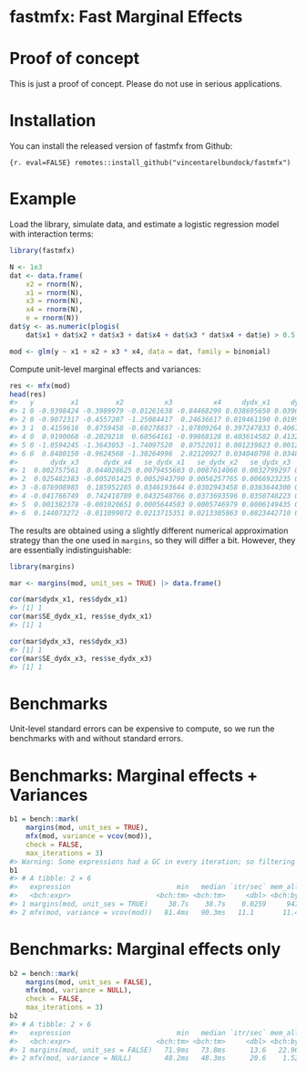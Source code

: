 fastmfx: Fast Marginal Effects
================

<!-- README.md is generated from README.Rmd. Please edit that file -->

# Proof of concept

This is just a proof of concept. Please do not use in serious
applications.

# Installation

You can install the released version of fastmfx from Github:

`{r. eval=FALSE} remotes::install_github("vincentarelbundock/fastmfx")`

# Example

Load the library, simulate data, and estimate a logistic regression
model with interaction terms:

``` r
library(fastmfx)

N <- 1e3
dat <- data.frame(
    x2 = rnorm(N),
    x1 = rnorm(N),
    x3 = rnorm(N),
    x4 = rnorm(N),
    e = rnorm(N))
dat$y <- as.numeric(plogis(
    dat$x1 + dat$x2 + dat$x3 + dat$x4 + dat$x3 * dat$x4 + dat$e) > 0.5)

mod <- glm(y ~ x1 + x2 + x3 * x4, data = dat, family = binomial)
```

Compute unit-level marginal effects and variances:

``` r
res <- mfx(mod)
head(res)
#>   y         x1         x2          x3          x4     dydx_x1     dydx_x2
#> 1 0 -0.9398424 -0.3989979 -0.01261638 -0.84468299 0.038695650 0.039617224
#> 2 0 -0.9072317 -0.4557207 -1.25084417  0.24636617 0.019461190 0.019924677
#> 3 1  0.4159616  0.8759458 -0.60278837 -1.07809264 0.397247833 0.406707602
#> 4 0  0.9190068 -0.2029218  0.60564161 -0.99868128 0.403614582 0.413226469
#> 5 0 -1.0594245 -1.3643053 -1.74097520  0.07522011 0.001239623 0.001269146
#> 6 0  0.8480150 -0.9624568 -1.30264996  2.82120927 0.034040798 0.034851513
#>        dydx_x3      dydx_x4   se_dydx_x1   se_dydx_x2   se_dydx_x3   se_dydx_x4
#> 1  0.002757561  0.044028625 0.0079455603 0.0087614066 0.0032799297 0.0092705598
#> 2  0.025482383 -0.005201425 0.0052943790 0.0056257765 0.0066923235 0.0021747695
#> 3 -0.076908985  0.185952285 0.0346193644 0.0302943458 0.0363644300 0.0362391173
#> 4 -0.041766749  0.742418789 0.0432548766 0.0373693596 0.0350748223 0.0523380682
#> 5  0.001382378 -0.001020651 0.0005644503 0.0005746979 0.0006149435 0.0004772131
#> 6  0.144073272 -0.011099072 0.0213715351 0.0213305863 0.0823442710 0.0037613864
```

The results are obtained using a slightly different numerical
approximation strategy than the one used in `margins`, so they will
differ a bit. However, they are essentially indistinguishable:

``` r
library(margins)

mar <- margins(mod, unit_ses = TRUE) |> data.frame()

cor(mar$dydx_x1, res$dydx_x1)
#> [1] 1
cor(mar$SE_dydx_x1, res$se_dydx_x1)
#> [1] 1

cor(mar$dydx_x3, res$dydx_x3)
#> [1] 1
cor(mar$SE_dydx_x3, res$se_dydx_x3)
#> [1] 1
```

# Benchmarks

Unit-level standard errors can be expensive to compute, so we run the
benchmarks with and without standard errors.

# Benchmarks: Marginal effects + Variances

``` r
b1 = bench::mark(
    margins(mod, unit_ses = TRUE),
    mfx(mod, variance = vcov(mod)),
    check = FALSE,
    max_iterations = 3)
#> Warning: Some expressions had a GC in every iteration; so filtering is disabled.
b1
#> # A tibble: 2 × 6
#>   expression                          min   median `itr/sec` mem_alloc `gc/sec`
#>   <bch:expr>                     <bch:tm> <bch:tm>     <dbl> <bch:byt>    <dbl>
#> 1 margins(mod, unit_ses = TRUE)     38.7s    38.7s    0.0259     947MB     2.82
#> 2 mfx(mod, variance = vcov(mod))   81.4ms   90.3ms   11.1       11.4MB     3.70
```

# Benchmarks: Marginal effects only

``` r
b2 = bench::mark(
    margins(mod, unit_ses = FALSE),
    mfx(mod, variance = NULL),
    check = FALSE,
    max_iterations = 3)
b2
#> # A tibble: 2 × 6
#>   expression                          min   median `itr/sec` mem_alloc `gc/sec`
#>   <bch:expr>                     <bch:tm> <bch:tm>     <dbl> <bch:byt>    <dbl>
#> 1 margins(mod, unit_ses = FALSE)   71.9ms   73.8ms      13.6   22.96MB        0
#> 2 mfx(mod, variance = NULL)        48.2ms   48.3ms      20.6    1.52MB        0
```
